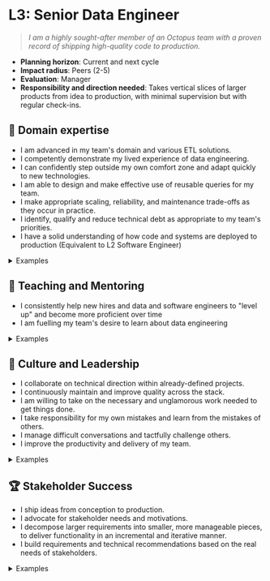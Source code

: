 # L3: Senior Data Engineer

> _I am a highly sought-after member of an Octopus team with a proven record of shipping high-quality code to production._

- **Planning horizon**: Current and next cycle
- **Impact radius**: Peers (2-5)
- **Evaluation**: Manager
- **Responsibility and direction needed**: Takes vertical slices of larger products from idea to production, with minimal supervision but with regular check-ins.

## 🦉 Domain expertise

- I am advanced in my team's domain and various ETL solutions.
- I competently demonstrate my lived experience of data engineering.
- I can confidently step outside my own comfort zone and adapt quickly to new technologies.
- I am able to design and make effective use of reusable queries for my team.
- I make appropriate scaling, reliability, and maintenance trade-offs as they occur in practice.
- I identify, qualify and reduce technical debt as appropriate to my team's priorities.
- I have a solid understanding of how code and systems are deployed to production (Equivalent to L2 Software Engineer)


<details>
<summary>Examples</summary>

- I set up or maintained an automated integration and delivery pipeline.
- I determined the technical direction within a brown-field project.
- I made pragmatic decisions in order to ship a product.
- People asked me for my opinion when making technical decisions because I had a proven track record of making wise choices.

</details>

## 🌱 Teaching and Mentoring

- I consistently help new hires and data and software engineers to "level up" and become more proficient over time
- I am fuelling my team's desire to learn about data engineering

<details>
<summary>Examples</summary>

- I ran a knowledge sharing session.
- I mentored a more junior developer and they went on to achieve something they couldn't have before.
- I was buddy to a new team member and helped them navigate our systems and culture.
- I shared useful videos/blogs/papers that led to some action.
- I saw an opportunity to train others on an aspect of the data platform, I ran a knowledge sharing session.


</details>

## 🧭 Culture and Leadership

- I collaborate on technical direction within already-defined projects.
- I continuously maintain and improve quality across the stack.
- I am willing to take on the necessary and unglamorous work needed to get things done.
- I take responsibility for my own mistakes and learn from the mistakes of others.
- I manage difficult conversations and tactfully challenge others.
- I improve the productivity and delivery of my team.

<details>
<summary>Examples</summary>

- I performed regular interviews for _data-engineering_ candidates, and provided detailed and useful feedback.
- I took on a significant share of unplanned work and other "housekeeping" tasks.
- I spotted a contentious issue that could have gone badly and facilitated everyone toward a decision that resolved the situation.
- I took on a task in a greenfield area that required me to design a new component/system/feature, I organized/led others to a succesful outcome.
- I recognised a problem early and got in to fix it even though it wasn't my fault.
- I wrote a clear and concise proposal that persuaded the team to act on my idea.

</details>

## 🏆 Stakeholder Success

- I ship ideas from conception to production.
- I advocate for stakeholder needs and motivations.
- I decompose larger requirements into smaller, more manageable pieces, to deliver functionality in an incremental and iterative manner.
- I build requirements and technical recommendations based on the real needs of stakeholders.

<details>
<summary>Examples</summary>

- I led a shaped pitch from idea to production
- I gave an early access version to our stakeholders to get feedback during development, and acted on that feedback.
- I helped unblock the delivery pipeline to make sure we could verify the expected behaviour of the changes we made to production.
- I analyzed data to make technical and scope decisions during project planning and rollout.
- I gave our stakeholder a suitable time for when an issue would be resolved, once confirming it wasn't urgent / suitable workarounds existed.


</details>
